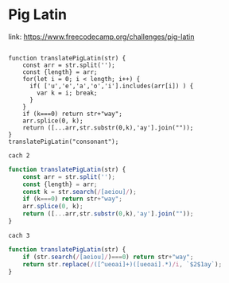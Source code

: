 # Pig Latin

link: https://www.freecodecamp.org/challenges/pig-latin

```javasrcipt

function translatePigLatin(str) {
    const arr = str.split('');
    const {length} = arr;
    for(let i = 0; i < length; i++) {
      if( ['u','e','a','o','i'].includes(arr[i]) ) {
        var k = i; break;
      }
    }
    if (k===0) return str+"way";
    arr.splice(0, k);
    return ([...arr,str.substr(0,k),'ay'].join(""));
}
translatePigLatin("consonant");

```
`cach 2`
```javascript
function translatePigLatin(str) {
    const arr = str.split('');
    const {length} = arr;
    const k = str.search(/[aeiou]/);
    if (k===0) return str+"way";
    arr.splice(0, k);
    return ([...arr,str.substr(0,k),'ay'].join(""));
}
```
`cach 3`
```javascript
function translatePigLatin(str) {
    if (str.search(/[aeiou]/)===0) return str+"way";
    return str.replace(/([^ueoai]+)([ueoai].*)/i, `$2$1ay`);
}
```
